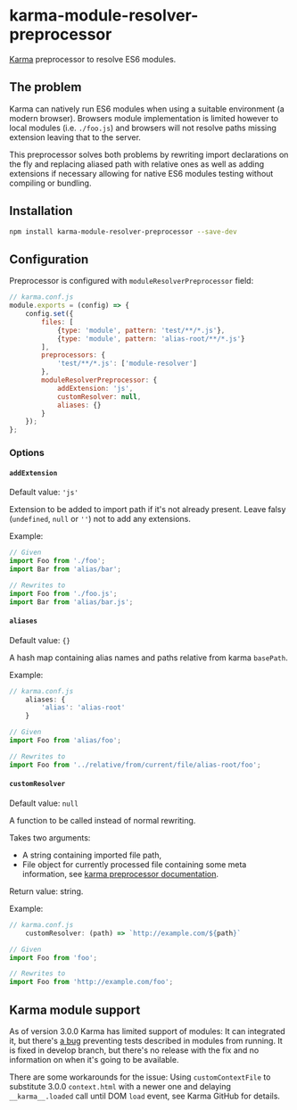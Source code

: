 # karma-module-resolver-preprocessor
[Karma](http://karma-runner.github.io) preprocessor to resolve ES6 modules.

## The problem
Karma can natively run ES6 modules when using a suitable environment (a modern browser). Browsers module implementation is limited however to local modules (i.e. `./foo.js`) and browsers will not resolve paths missing extension leaving that to the server.

This preprocessor solves both problems by rewriting import declarations on the fly and replacing aliased path with relative ones as well as adding extensions if necessary allowing for native ES6 modules testing without compiling or bundling.

## Installation
```bash
npm install karma-module-resolver-preprocessor --save-dev
```

## Configuration
Preprocessor is configured with `moduleResolverPreprocessor` field:
```js
// karma.conf.js
module.exports = (config) => {
	config.set({
		files: [
			{type: 'module', pattern: 'test/**/*.js'},
			{type: 'module', pattern: 'alias-root/**/*.js'}
		],
		preprocessors: {
			'test/**/*.js': ['module-resolver']
		},
		moduleResolverPreprocessor: {
			addExtension: 'js',
			customResolver: null,
			aliases: {}
		}
	});
};
```

### Options
#### `addExtension`
Default value: `'js'`

Extension to be added to import path if it's not already present. Leave falsy (`undefined`, `null` or `''`) not to add any extensions.

Example: 
```js
// Given
import Foo from './foo';
import Bar from 'alias/bar';

// Rewrites to
import Foo from './foo.js';
import Bar from 'alias/bar.js';
```

#### `aliases`

Default value: `{}`

A hash map containing alias names and paths relative from karma `basePath`.

Example: 
```js
// karma.conf.js
	aliases: {
		'alias': 'alias-root'
	}
```
```js
// Given
import Foo from 'alias/foo';

// Rewrites to
import Foo from '../relative/from/current/file/alias-root/foo';
```

#### `customResolver`
Default value: `null`

A function to be called instead of normal rewriting.

Takes two arguments:
* A string containing imported file path,
* File object for currently processed file containing some meta information, see [karma preprocessor documentation](http://karma-runner.github.io/3.0/dev/plugins.html).

Return value: string.

Example: 
```js
// karma.conf.js
	customResolver: (path) => `http://example.com/${path}`
```
```js
// Given
import Foo from 'foo';

// Rewrites to
import Foo from 'http://example.com/foo';
```

## Karma module support
As of version 3.0.0 Karma has limited support of modules: It can integrated it, but there's [a bug](https://github.com/karma-runner/karma/issues/2955) preventing tests described in modules from running. It is fixed in develop branch, but there's no release with the fix and no information on when it's going to be available.

There are some workarounds for the issue: Using `customContextFile` to substitute 3.0.0 `context.html` with a newer one and delaying `__karma__.loaded` call until DOM `load` event, see Karma GitHub for details.
